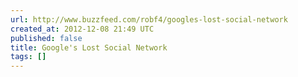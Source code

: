 ```yaml
---
url: http://www.buzzfeed.com/robf4/googles-lost-social-network
created_at: 2012-12-08 21:49 UTC
published: false
title: Google's Lost Social Network
tags: []
---
```



